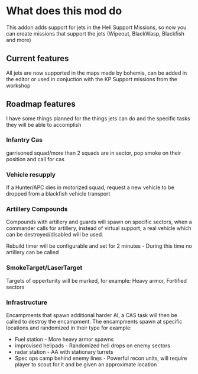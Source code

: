 # What does this mod do
This addon adds support for jets in the Heli Support Missions, so now you can create missions that support the jets (Wipeout, BlackWasp, Blackfish and more)

## Current features
All jets are now supported in the maps made by bohemia, can be added in the editor or used in conjuction with the KP Support missions from the workshop

## Roadmap features
I have some things planned for the things jets can do and the specific tasks they will be able to accomplish

### Infantry Cas
garrisoned squad/more than 2 squads are in sector, pop smoke on their position and call for cas

### Vehicle resupply
If a Hunter/APC dies in motorized squad, request a new vehicle to be dropped from a blackfish vehicle transport

### Artillery Compounds
Compounds with artillery and guards will spawn on specific sectors, when a commander calls for artillery, instead of virtual support, a real vehicle which can be destroyed/disabled will be used.

Rebuild timer will be configurable and set for 2 minutes - During this time no artillery can be called

### SmokeTarget/LaserTarget
Targets of oppertunity will be marked, for example: Heavy armor, Fortified sectors

### Infrastructure
Encampments that spawn additional harder AI, a CAS task will then be called to destroy the encampment. The encampments spawn at specific locations and randomized in their type for example:
- Fuel station - More heavy armor spawns
- improvised helipads - Randomized heli drops on enemy sectors
- radar station - AA with stationary turrets
- Spec ops camp behind enemy lines - Powerful recon units, will require player to scout for it and be given an approximate location
